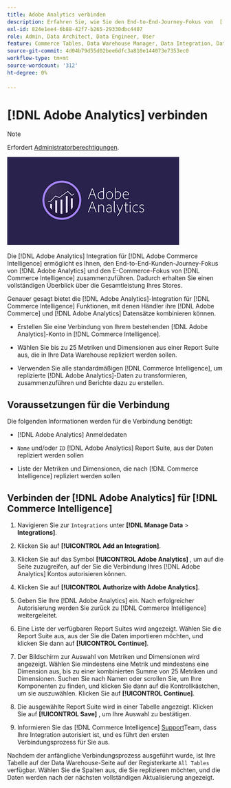 ```yaml
---
title: Adobe Analytics verbinden
description: Erfahren Sie, wie Sie den End-to-End-Journey-Fokus von  [!DNL Adobe Analytics]  und den E-Commerce-Fokus von zusammenführen [!DNL Commerce Intelligence].
exl-id: 824e1ee4-6b88-42f7-b265-29330dbc4407
role: Admin, Data Architect, Data Engineer, User
feature: Commerce Tables, Data Warehouse Manager, Data Integration, Data Import/Export
source-git-commit: 4d04b79d55d02bee6dfc3a810e144073e7353ec0
workflow-type: tm+mt
source-wordcount: '312'
ht-degree: 0%

---
```


# [!DNL Adobe Analytics] verbinden

>[!NOTE]
>
>Erfordert [Administratorberechtigungen](../../../administrator/user-management/user-management.md).

![Adobe Analytics-Logo](../../../assets/adobe-analytic-slogo.png)

Die [!DNL Adobe Analytics] Integration für [!DNL Adobe Commerce Intelligence] ermöglicht es Ihnen, den End-to-End-Kunden-Journey-Fokus von [!DNL Adobe Analytics] und den E-Commerce-Fokus von [!DNL Commerce Intelligence] zusammenzuführen. Dadurch erhalten Sie einen vollständigen Überblick über die Gesamtleistung Ihres Stores.

Genauer gesagt bietet die [!DNL Adobe Analytics]-Integration für [!DNL Commerce Intelligence] Funktionen, mit denen Händler ihre [!DNL Adobe Commerce] und [!DNL Adobe Analytics] Datensätze kombinieren können.

- Erstellen Sie eine Verbindung von Ihrem bestehenden [!DNL Adobe Analytics]-Konto in [!DNL Commerce Intelligence].

- Wählen Sie bis zu 25 Metriken und Dimensionen aus einer Report Suite aus, die in Ihre Data Warehouse repliziert werden sollen.

- Verwenden Sie alle standardmäßigen [!DNL Commerce Intelligence], um replizierte [!DNL Adobe Analytics]-Daten zu transformieren, zusammenzuführen und Berichte dazu zu erstellen.

## Voraussetzungen für die Verbindung

Die folgenden Informationen werden für die Verbindung benötigt:

- [!DNL Adobe Analytics] Anmeldedaten

- `Name` und/oder `ID` [!DNL Adobe Analytics] Report Suite, aus der Daten repliziert werden sollen

- Liste der Metriken und Dimensionen, die nach [!DNL Commerce Intelligence] repliziert werden sollen

## Verbinden der [!DNL Adobe Analytics] für [!DNL Commerce Intelligence]

1. Navigieren Sie zur `Integrations` unter **[!DNL Manage Data** > **Integrations]**.

1. Klicken Sie auf **[!UICONTROL Add an Integration]**.

1. Klicken Sie auf das Symbol **[!UICONTROL Adobe Analytics]** , um auf die Seite zuzugreifen, auf der Sie die Verbindung Ihres [!DNL Adobe Analytics] Kontos autorisieren können.

1. Klicken Sie auf **[!UICONTROL Authorize with Adobe Analytics]**.

1. Geben Sie Ihre [!DNL Adobe Analytics] ein. Nach erfolgreicher Autorisierung werden Sie zurück zu [!DNL Commerce Intelligence] weitergeleitet.

1. Eine Liste der verfügbaren Report Suites wird angezeigt. Wählen Sie die Report Suite aus, aus der Sie die Daten importieren möchten, und klicken Sie dann auf **[!UICONTROL Continue]**.

1. Der Bildschirm zur Auswahl von Metriken und Dimensionen wird angezeigt. Wählen Sie mindestens eine Metrik und mindestens eine Dimension aus, bis zu einer kombinierten Summe von 25 Metriken und Dimensionen. Suchen Sie nach Namen oder scrollen Sie, um Ihre Komponenten zu finden, und klicken Sie dann auf die Kontrollkästchen, um sie auszuwählen. Klicken Sie auf **[!UICONTROL Continue]**.

1. Die ausgewählte Report Suite wird in einer Tabelle angezeigt. Klicken Sie auf **[!UICONTROL Save]** , um Ihre Auswahl zu bestätigen.

1. Informieren Sie das [!DNL Commerce Intelligence] [Support](https://experienceleague.adobe.com/docs/commerce-knowledge-base/kb/troubleshooting/miscellaneous/mbi-service-policies.html?lang=de)Team, dass Ihre Integration autorisiert ist, und es führt den ersten Verbindungsprozess für Sie aus.

Nachdem der anfängliche Verbindungsprozess ausgeführt wurde, ist Ihre Tabelle auf der Data Warehouse-Seite auf der Registerkarte `All Tables` verfügbar. Wählen Sie die Spalten aus, die Sie replizieren möchten, und die Daten werden nach der nächsten vollständigen Aktualisierung angezeigt.
